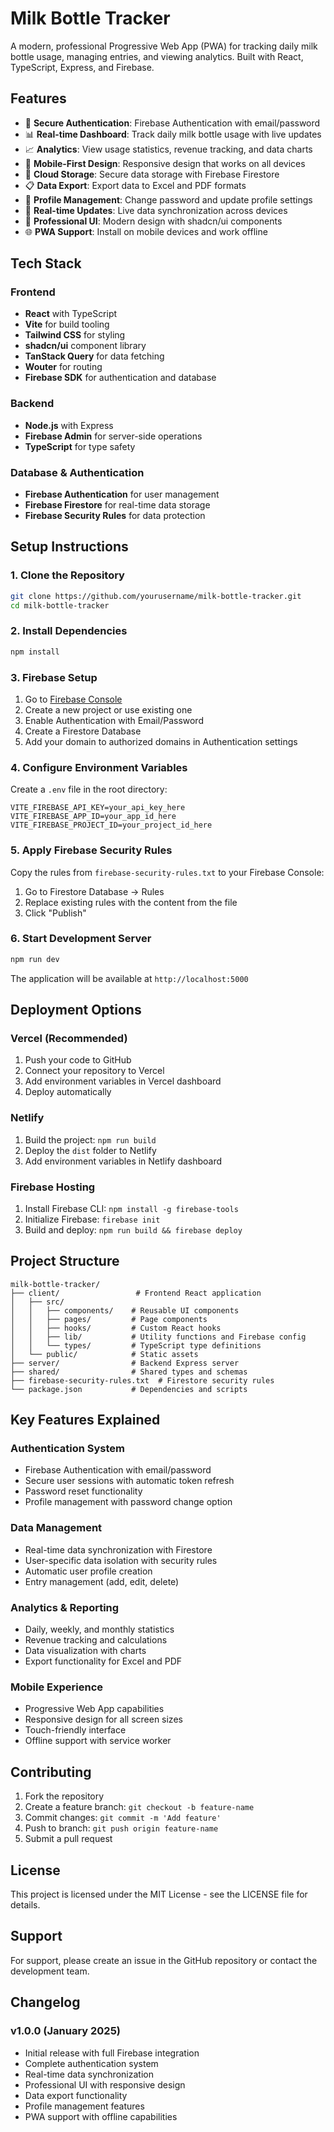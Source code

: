 # Milk Bottle Tracker

A modern, professional Progressive Web App (PWA) for tracking daily milk bottle usage, managing entries, and viewing analytics. Built with React, TypeScript, Express, and Firebase.

## Features

- 🔐 **Secure Authentication**: Firebase Authentication with email/password
- 📊 **Real-time Dashboard**: Track daily milk bottle usage with live updates
- 📈 **Analytics**: View usage statistics, revenue tracking, and data charts
- 📱 **Mobile-First Design**: Responsive design that works on all devices
- 💾 **Cloud Storage**: Secure data storage with Firebase Firestore
- 📋 **Data Export**: Export data to Excel and PDF formats
- 🔧 **Profile Management**: Change password and update profile settings
- 🔄 **Real-time Updates**: Live data synchronization across devices
- 🎨 **Professional UI**: Modern design with shadcn/ui components
- 🌐 **PWA Support**: Install on mobile devices and work offline

## Tech Stack

### Frontend
- **React** with TypeScript
- **Vite** for build tooling
- **Tailwind CSS** for styling
- **shadcn/ui** component library
- **TanStack Query** for data fetching
- **Wouter** for routing
- **Firebase SDK** for authentication and database

### Backend
- **Node.js** with Express
- **Firebase Admin** for server-side operations
- **TypeScript** for type safety

### Database & Authentication
- **Firebase Authentication** for user management
- **Firebase Firestore** for real-time data storage
- **Firebase Security Rules** for data protection

## Setup Instructions

### 1. Clone the Repository
```bash
git clone https://github.com/yourusername/milk-bottle-tracker.git
cd milk-bottle-tracker
```

### 2. Install Dependencies
```bash
npm install
```

### 3. Firebase Setup
1. Go to [Firebase Console](https://console.firebase.google.com/)
2. Create a new project or use existing one
3. Enable Authentication with Email/Password
4. Create a Firestore Database
5. Add your domain to authorized domains in Authentication settings

### 4. Configure Environment Variables
Create a `.env` file in the root directory:
```env
VITE_FIREBASE_API_KEY=your_api_key_here
VITE_FIREBASE_APP_ID=your_app_id_here
VITE_FIREBASE_PROJECT_ID=your_project_id_here
```

### 5. Apply Firebase Security Rules
Copy the rules from `firebase-security-rules.txt` to your Firebase Console:
1. Go to Firestore Database → Rules
2. Replace existing rules with the content from the file
3. Click "Publish"

### 6. Start Development Server
```bash
npm run dev
```

The application will be available at `http://localhost:5000`

## Deployment Options

### Vercel (Recommended)
1. Push your code to GitHub
2. Connect your repository to Vercel
3. Add environment variables in Vercel dashboard
4. Deploy automatically

### Netlify
1. Build the project: `npm run build`
2. Deploy the `dist` folder to Netlify
3. Add environment variables in Netlify dashboard

### Firebase Hosting
1. Install Firebase CLI: `npm install -g firebase-tools`
2. Initialize Firebase: `firebase init`
3. Build and deploy: `npm run build && firebase deploy`

## Project Structure

```
milk-bottle-tracker/
├── client/                 # Frontend React application
│   ├── src/
│   │   ├── components/    # Reusable UI components
│   │   ├── pages/         # Page components
│   │   ├── hooks/         # Custom React hooks
│   │   ├── lib/           # Utility functions and Firebase config
│   │   └── types/         # TypeScript type definitions
│   └── public/            # Static assets
├── server/                # Backend Express server
├── shared/                # Shared types and schemas
├── firebase-security-rules.txt  # Firestore security rules
└── package.json           # Dependencies and scripts
```

## Key Features Explained

### Authentication System
- Firebase Authentication with email/password
- Secure user sessions with automatic token refresh
- Password reset functionality
- Profile management with password change option

### Data Management
- Real-time data synchronization with Firestore
- User-specific data isolation with security rules
- Automatic user profile creation
- Entry management (add, edit, delete)

### Analytics & Reporting
- Daily, weekly, and monthly statistics
- Revenue tracking and calculations
- Data visualization with charts
- Export functionality for Excel and PDF

### Mobile Experience
- Progressive Web App capabilities
- Responsive design for all screen sizes
- Touch-friendly interface
- Offline support with service worker

## Contributing

1. Fork the repository
2. Create a feature branch: `git checkout -b feature-name`
3. Commit changes: `git commit -m 'Add feature'`
4. Push to branch: `git push origin feature-name`
5. Submit a pull request

## License

This project is licensed under the MIT License - see the LICENSE file for details.

## Support

For support, please create an issue in the GitHub repository or contact the development team.

## Changelog

### v1.0.0 (January 2025)
- Initial release with full Firebase integration
- Complete authentication system
- Real-time data synchronization
- Professional UI with responsive design
- Data export functionality
- Profile management features
- PWA support with offline capabilities
